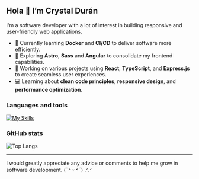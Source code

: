 ## Hola 👋 I’m Crystal Durán

I'm a software developer with a lot of interest in building responsive and user-friendly web applications.

- 🚀 Currently learning **Docker** and **CI/CD** to deliver software more efficiently.
- 🎯 Exploring **Astro**, **Sass** and **Angular** to consolidate my frontend capabilities.
- 🧩 Working on various projects using **React**, **TypeScript**, and **Express.js** to create seamless user experiences.
- 💻 Learning about **clean code principles**, **responsive design**, and **performance optimization**.

### Languages and tools

[![My Skills](https://skillicons.dev/icons?i=javascript,ts,dart,cs,py,astro,nodejs,mongodb,figma,mysql,sqlite,postman,react,express,html,css,tailwind,bootstrap,angular,flutter,git,selenium,vite,vitest,webpack,docker,markdown,npm&theme=light)](https://skillicons.dev)

### GitHub stats
![Top Langs](https://github-readme-stats.vercel.app/api/top-langs/?username=crystalduran&layout=compact&langs_count=8)

---
I would greatly appreciate any advice or comments to help me grow in software development. (˶˃ ᵕ ˂˶) .ᐟ.ᐟ
